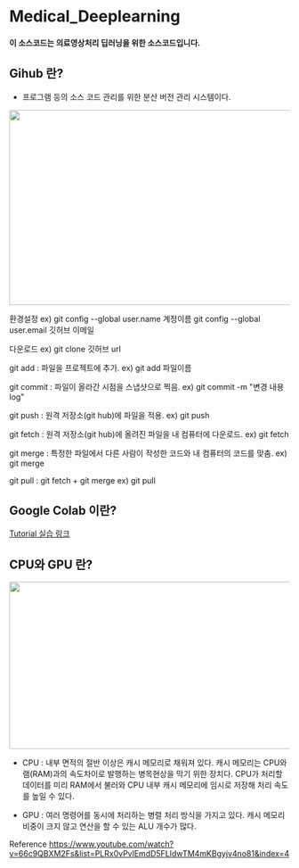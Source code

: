 # Medical_Deeplearning

#### 이 소스코드는 의료영상처리 딥러닝을 위한 소스코드입니다.

## Gihub 란?
* 프로그램 등의 소스 코드 관리를 위한 분산 버전 관리 시스템이다.

<p align="center">
  <img src="https://user-images.githubusercontent.com/35986429/61581865-ffe53e00-ab5e-11e9-88f1-7b8e0f29fbb7.JPG" width="800" height="350">
</p>

환경설정
ex)
git config --global user.name 계정이름
git config --global user.email 깃허브 이메일

다운로드
ex) git clone 깃허브 url

git add : 파일을 프로젝트에 추가.
ex) git add 파일이름

git commit : 파일이 올라간 시점을 스냅샷으로 찍음.
ex) git commit -m "변경 내용 log"

git push : 원격 저장소(git hub)에 파일을 적용.
ex) git push

git fetch : 원격 저장소(git hub)에 올려진 파일을 내 컴퓨터에 다운로드.
ex) git fetch

git merge : 특정한 파일에서 다른 사람이 작성한 코드와 내 컴퓨터의 코드를 맞춤.
ex) git merge

git pull : git fetch + git merge
ex) git pull

## Google Colab 이란?

[Tutorial 실습 링크](https://colab.research.google.com/github/Yonsei-MILab/Medical_Deeplearning/blob/master/CNN_VGG(Cifar10).ipynb)

## CPU와 GPU 란?

<p align="center">
  <img src="https://user-images.githubusercontent.com/35986429/61581719-c3184780-ab5c-11e9-8d98-ffaa6e526e01.JPG" width="700" height="300">
</p>

* CPU : 내부 면적의 절반 이상은 캐시 메모리로 채워져 있다. 캐시 메모리는 CPU와 램(RAM)과의 속도차이로 발행하는 병목현상을 막기 위한 장치다. CPU가 처리할 데이터를 미리 RAM에서 불러와 CPU 내부 캐시 메모리에 임시로 저장해 처리 속도를 높일 수 있다.

* GPU :  여러 명령어를 동시에 처리하는 병렬 처리 방식을 가지고 있다. 캐시 메모리 비중이 크지 않고 연산을 할 수 있는 ALU 개수가 많다.


Reference
https://www.youtube.com/watch?v=66c9QBXM2Fs&list=PLRx0vPvlEmdD5FLIdwTM4mKBgyjv4no81&index=4
